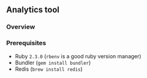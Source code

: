 ## Analytics tool

### Overview

### Prerequisites

- Ruby `2.3.0` (`rbenv` is a good ruby version manager)
- Bundler (`gem install bundler`)
- Redis (`brew install redis`)